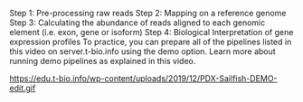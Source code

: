 Step 1: Pre-processing raw reads
Step 2: Mapping on a reference genome
Step 3: Calculating the abundance of reads aligned to each genomic element (i.e. exon, gene or isoform)
Step 4: Biological Interpretation of gene expression profiles
To practice, you can prepare all of the pipelines listed in this video on server.t-bio.info using the demo option. 
Learn more about running demo pipelines as explained in this video.

<https://edu.t-bio.info/wp-content/uploads/2019/12/PDX-Sailfish-DEMO-edit.gif>
